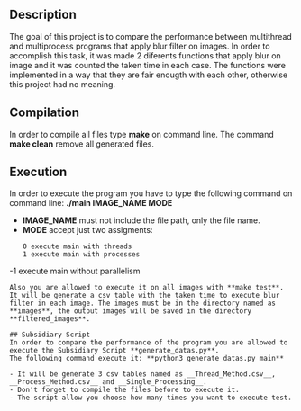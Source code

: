 ## Description
The goal of this project is to compare the performance between multithread and multiprocess programs that apply blur filter on images. In order to accomplish this task, it was made 2 diferents functions that apply blur on image and it was counted the taken time in each case. The functions were implemented in a way that they are fair enougth with each other, otherwise this project had no meaning.

## Compilation
In order to compile all files type **make** on command line. The command **make clean** remove all generated files.

## Execution
In order to execute the program you have to type the following command on command line: **./main IMAGE_NAME MODE**

- **IMAGE_NAME** must not include the file path, only the file name.
- **MODE** accept just two assigments:
  ```
  0 execute main with threads
  1 execute main with processes
 -1 execute main without parallelism
  ```
Also you are allowed to execute it on all images with **make test**. It will be generate a csv table with the taken time to execute blur filter in each image. The images must be in the directory named as **images**, the output images will be saved in the directory **filtered_images**.

## Subsidiary Script
In order to compare the performance of the program you are allowed to execute the Subsidiary Script **generate_datas.py**.
The following command execute it: **python3 generate_datas.py main**

- It will be generate 3 csv tables named as __Thread_Method.csv__, __Process_Method.csv__ and __Single_Processing__.
- Don't forget to compile the files before to execute it.
- The script allow you choose how many times you want to execute test.
